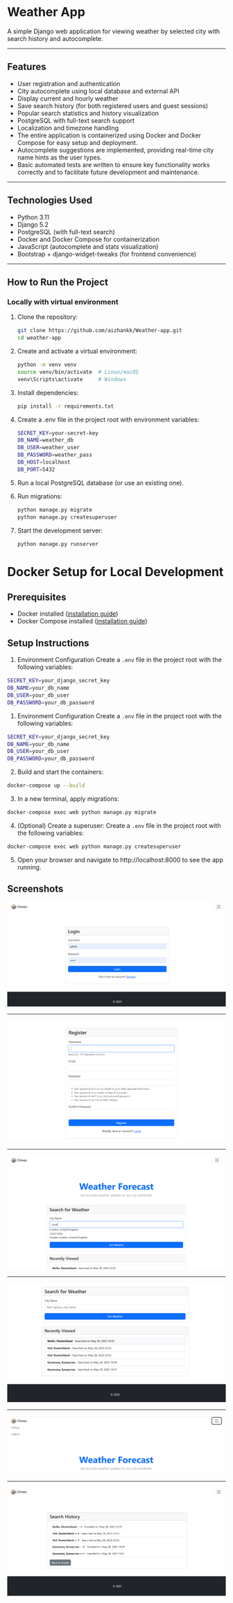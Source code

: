 # Weather App

A simple Django web application for viewing weather by selected city with search history and autocomplete.

---

## Features

- User registration and authentication  
- City autocomplete using local database and external API  
- Display current and hourly weather  
- Save search history (for both registered users and guest sessions)  
- Popular search statistics and history visualization  
- PostgreSQL with full-text search support  
- Localization and timezone handling
- The entire application is containerized using Docker and Docker Compose for easy setup and deployment.
- Autocomplete suggestions are implemented, providing real-time city name hints as the user types.
- Basic automated tests are written to ensure key functionality works correctly and to facilitate future development and maintenance.

---

## Technologies Used

- Python 3.11  
- Django 5.2  
- PostgreSQL (with full-text search)  
- Docker and Docker Compose for containerization  
- JavaScript (autocomplete and stats visualization)  
- Bootstrap + django-widget-tweaks (for frontend convenience)  

---

## How to Run the Project

### Locally with virtual environment

1. Clone the repository:

   ```bash
   git clone https://github.com/aizhankk/Weather-app.git
   cd weather-app

2. Create and activate a virtual environment:
   ```bash
   python -m venv venv
   source venv/bin/activate  # Linux/macOS
   venv\Scripts\activate     # Windows
   ```
3. Install dependencies:
   ```bash
   pip install -r requirements.txt
   ```
4. Create a .env file in the project root with environment variables:
   ```bash
   SECRET_KEY=your-secret-key
   DB_NAME=weather_db
   DB_USER=weather_user
   DB_PASSWORD=weather_pass
   DB_HOST=localhost
   DB_PORT=5432
   ```
5. Run a local PostgreSQL database (or use an existing one).
6. Run migrations:

   ```bash
   python manage.py migrate
   python manage.py createsuperuser
   ```

7. Start the development server:
   ```bash
   python manage.py runserver
   ```
# Docker Setup for Local Development

## Prerequisites
- Docker installed ([installation guide](https://docs.docker.com/get-docker/))
- Docker Compose installed ([installation guide](https://docs.docker.com/compose/install/))

## Setup Instructions

1. Environment Configuration
Create a `.env` file in the project root with the following variables:
```bash
SECRET_KEY=your_django_secret_key
DB_NAME=your_db_name
DB_USER=your_db_user
DB_PASSWORD=your_db_password
```


1. Environment Configuration
Create a `.env` file in the project root with the following variables:
```bash
SECRET_KEY=your_django_secret_key
DB_NAME=your_db_name
DB_USER=your_db_user
DB_PASSWORD=your_db_password
```

2. Build and start the containers:
```bash
docker-compose up --build
```

3. In a new terminal, apply migrations:
```bash
docker-compose exec web python manage.py migrate
```


4. (Optional) Create a superuser:
Create a `.env` file in the project root with the following variables:
```bash
docker-compose exec web python manage.py createsuperuser
```

5. Open your browser and navigate to http://localhost:8000 to see the app running.




## Screenshots

![Screenshot 1](1.png)  

---

![Screenshot 2](2.png)  

---


![Screenshot 3](3.png)  

---

![Screenshot 4](4.png)  

---

![Screenshot 5](5.png)  

---

![Screenshot 6](6.png)  


